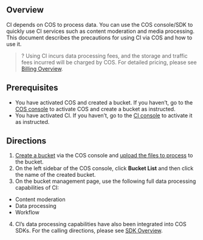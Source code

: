 ## Overview

CI depends on COS to process data. You can use the COS console/SDK to quickly use CI services such as content moderation and media processing. This document describes the precautions for using CI via COS and how to use it.

>? Using CI incurs data processing fees, and the storage and traffic fees incurred will be charged by COS. For detailed pricing, please see [Billing Overview](https://intl.cloud.tencent.com/document/product/436/16871).
>

## Prerequisites

- You have activated COS and created a bucket. If you haven’t, go to the [COS console](https://console.cloud.tencent.com/cos5) to activate COS and create a bucket as instructed.
- You have activated CI. If you haven’t, go to the [CI console](https://console.cloud.tencent.com/ci) to activate it as instructed.


## Directions

1. [Create a bucket](https://intl.cloud.tencent.com/document/product/436/13309) via the COS console and [upload the files to process](https://intl.cloud.tencent.com/document/product/436/13321) to the bucket.
2. On the left sidebar of the COS console, click **Bucket List** and then click the name of the created bucket.
3. On the bucket management page, use the following full data processing capabilities of CI:
 - Content moderation
 - Data processing
 - Workflow
4. CI’s data processing capabilities have also been integrated into COS SDKs. For the calling directions, please see [SDK Overview](https://intl.cloud.tencent.com/document/product/436/6474).
